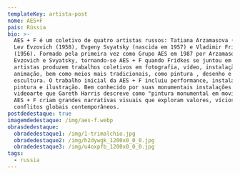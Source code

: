 ```yaml
---
templateKey: artista-post
nome: AES+F
pais: Rússia
bio: >-
  AES + F é um coletivo de quatro artistas russos: Tatiana Arzamasova (1955),
  Lev Evzovich (1958), Evgeny Svyatsky (nascida em 1957) e Vladimir Fridkes
  (1956). Formado pela primeira vez como Grupo AES em 1987 por Arzamasova,
  Evzovich e Svyatsky, tornando-se AES + F quando Fridkes se juntou em 1995. Os
  artistas produzem trabalhos coletivos em fotografia, vídeo, instalação e
  animação, bem como meios mais tradicionais, como pintura , desenho e
  escultura. O trabalho inicial da AES + F incluiu performance, instalação,
  pintura e ilustração. Bem conhecido por suas monumentais instalações de
  videoarte que Gareth Harris descreve como "pintura monumental em movimento",
  AES + F criam grandes narrativas visuais que exploram valores, vícios e
  conflitos globais contemporâneos. 
postdedestaque: true
imagemdedestaque: /img/aes-f.webp
obrasdedestaque:
  obradedestaque1: /img/1-trimalchio.jpg
  obradedestaque2: /img/h2dywgk_1200x0_0_0.jpg
  obradedestaque3: /img/u4oxpfb_1200x0_0_0.jpg
tags:
  - russia
---
```


